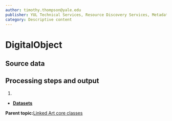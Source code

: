 ```yaml
---
author: timothy.thompson@yale.edu
publisher: YUL Technical Services, Resource Discovery Services, Metadata Services Unit
category: Descriptive content
---
```


# DigitalObject

## Source data

## Processing steps and output

1.  
-   **[Datasets](../../concepts/supertypes/datasets.md)**  


**Parent topic:**[Linked Art core classes](../../concepts/supertypes/core_classes.md)

